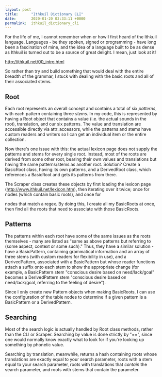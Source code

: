 ```yaml
---
layout: post
title:      "Ithkuil Dictionary CLI"
date:       2020-01-20 03:33:11 +0000
permalink:  ithkuil_dictionary_cli
---
```



For the life of me, I cannot remember when or how I first heard of the Ithkuil language.  Languages - be they spoken, signed or programming - have long been a fascination of mine, and the idea of a language built to be as dense as Ithkuil is turned out to be a source of great delight.  I mean, just look at it!

http://ithkuil.net/00_intro.html

So rather than try and build something that would deal with the entire breadth of the grammar, I stuck with dealing with the basic roots and all of their associated stems.

## Root
Each root represents an overall concept and contains a total of six *patterns*, with each pattern containing three *stems*.  In my code, this is represented by having a Root object that contains a value (i.e. the actual sounds in the root), translation, and our six patterns.  The value and translation are accessible directly via attr_accessors, while the patterns and stems have custom readers and writers so I can get an individual item or the entire collection.

Now there's one issue with this: the actual lexicon page does not supply the patterns and stems for every single root.  Instead, most of the roots are derived from some other root, bearing their own values and translations but having the same patterns/stems as another root.  Solution?  Create a BasicRoot class, having its own patterns, and a DerivedRoot class, which references a BasicRoot and gets its patterns from there.

The Scraper class creates these objects by first loading the lexicon page (http://www.ithkuil.net/lexicon.htm), then iterating over it twice; once for <table> nodes (which contain basic roots), and once for <p> nodes that match a regex.  By doing this, I create all my BasicRoots at once, then find all the roots that need to associate with those BasicRoots.

## Patterns
The patterns within each root have some of the same issues as the roots themselves - many are listed as "same as above patterns but referring to (some aspect, context or some such)."  Thus, they have a similar solution - have a BasicPattern, containing grammatical information and an array of three stems (with custom readers for flexibility in use), and a DerivedPattern, associated with a BasicPattern but whose reader functions attach a suffix onto each stem to show the appropriate change (for example, a BasicPattern stem "conscious desire based on need/lack/goal" becomes a DerivedPattern stem "conscious desire based on need/lack/goal, referring to the feeling of desire").

Since I only create new Pattern objects when making BasicRoots, I can use the configuration of the table nodes to determine if a given pattern is a BasicPattern or a DerivedPattern.

## Searching
Most of the search logic is actually handled by Root class methods, rather than the CLI or Scraper.  Searching by value is done strictly by "==", since one would normally know exactly what to look for if you're looking up something by phonetic value.

Searching by translation, meanwhile, returns a hash containing roots whose translations are exactly equal to your search parameter, roots with a stem equal to your search parameter, roots with translations that *contain* the search parameter, and roots with stems that contain the parameter.
